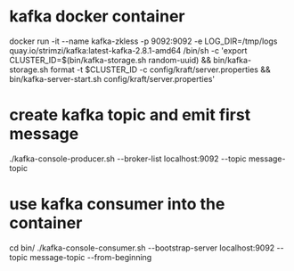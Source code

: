 # kafka docker container
docker run -it --name kafka-zkless -p 9092:9092 -e LOG_DIR=/tmp/logs quay.io/strimzi/kafka:latest-kafka-2.8.1-amd64 /bin/sh -c 'export CLUSTER_ID=$(bin/kafka-storage.sh random-uuid) && bin/kafka-storage.sh format -t $CLUSTER_ID -c config/kraft/server.properties && bin/kafka-server-start.sh config/kraft/server.properties'

# create kafka topic and emit first message
./kafka-console-producer.sh --broker-list localhost:9092 --topic message-topic

# use kafka consumer into the container
cd bin/
./kafka-console-consumer.sh --bootstrap-server localhost:9092 --topic message-topic --from-beginning